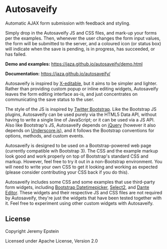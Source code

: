 # Autosaveify

Automatic AJAX form submission with feedback and styling.

Simply drop in the Autosaveify JS and CSS files, and mark-up your forms per
the examples. Then, whenever the user changes the form input values, the form
will be submitted to the server, and a coloured icon (or status box) will
indicate when the save is pending, is in progress, has succeeded, or has failed.

**Demo and examples:** https://jaza.github.io/autosaveify/demo.html

**Documentation:** https://jaza.github.io/autosaveify/

Autosaveify is inspired by [X-editable](https://vitalets.github.io/x-editable/),
but it aims to be simpler and lighter. Rather than providing custom popup or
inline editing widgets, Autosaveify leaves the form editing interface as-is,
and just concentrates on communicating the save status to the user.

The style of the JS is inspired by [Twitter Bootstrap](http://getbootstrap.com/).
Like the Bootstrap JS plugins, Autosaveify can be used purely via the HTML5
Data API, without having to write a single line of JavaScript; or it can be
used via a JS API. Also like Bootstrap's JS, Autosaveify depends on
[jQuery](http://jquery.com/) (however it also depends on
[Underscore.js](http://underscorejs.org/)), and it follows the Bootstrap
conventions for options, methods, and custom events.

Autosaveify is designed to be used on a Bootstrap-powered web page (currently
compatible wih Bootstrap 3). The CSS and the example markup look good and work
properly on top of Bootstrap's standard CSS and markup. However, feel free to
try it out in a non-Bootstrap environment. You will need to write your own CSS
to get it looking and working as expected (please consider contributing your
CSS back if you do this).

Autosaveify includes some CSS and some examples that use third-party form
widgets, including
[Bootstrap Datetimepicker](https://eonasdan.github.io/bootstrap-datetimepicker/),
[Select2](https://select2.github.io/), and
[Dante Editor](https://michelson.github.io/Dante/). These widgets and their
respective JS and CSS files are not required by Autosaveify, they're just
the widgets that have been tested together with it. Feel free to experiment
using other custom widgets with Autosaveify.

## License

Copyright Jeremy Epstein

Licensed under Apache License, Version 2.0
